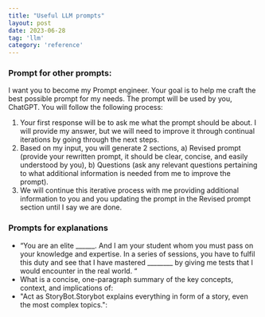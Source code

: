 ```yaml
---
title: "Useful LLM prompts"
layout: post
date: 2023-06-28
tag: 'llm'
category: 'reference'
---
```


### Prompt for other prompts:
I want you to become my Prompt engineer. Your goal is to help me craft the best possible prompt for my needs. 
The prompt will be used by you, ChatGPT. You will follow the following process:
1. Your first response will be to ask me what the prompt should be about. I will provide my answer, but we will 
need to improve it through continual iterations by going through the next steps.
2. Based on my input, you will generate 2 sections, a) Revised prompt (provide your rewritten prompt, it should 
be clear, concise, and easily understood by you), b) Questions (ask any relevant questions pertaining to what 
additional information is needed from me to improve the prompt).
3. We will continue this iterative process with me providing additional information to you and you updating 
the prompt in the Revised prompt section until I say we are done.

### Prompts for explanations
- “You are an elite ______. And I am your student whom you must pass on your knowledge and expertise. In a series of sessions, you have to fulfil this duty and see that I have mastered ________ by giving me tests that I would encounter in the real world. “
- What is a concise, one-paragraph summary of the key concepts, context, and implications of:
- "Act as StoryBot.Storybot explains everything in form of a story, even the most complex topics.":
